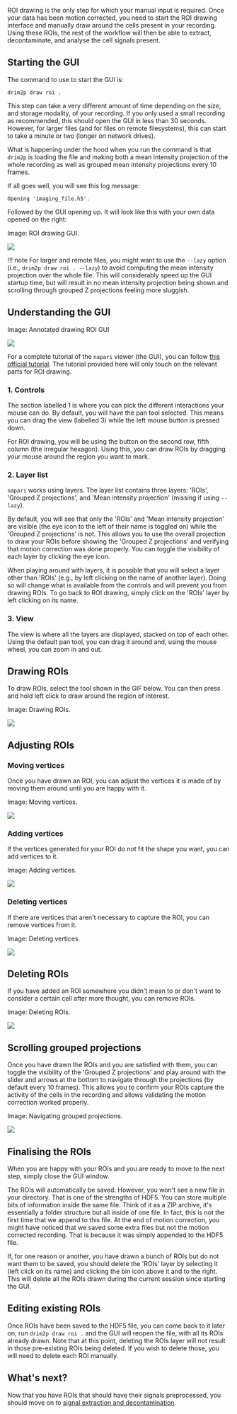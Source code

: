 ROI drawing is the only step for which your manual input is required. Once your data has been motion corrected, you need to start the ROI drawing interface and manually draw around the cells present in your recording. Using these ROIs, the rest of the workflow will then be able to extract, decontaminate, and analyse the cell signals present.

## Starting the GUI

The command to use to start the GUI is:

```shell
drim2p draw roi .
```

This step can take a very different amount of time depending on the size, and storage modality, of your recording. If you only used a small recording as recommended, this should open the GUI in less than 30 seconds. However, for larger files (and for files on remote filesystems), this can start to take a minute or two (longer on network drives).

What is happening under the hood when you run the command is that `drim2p` is loading the file and making both a mean intensity projection of the whole recording as well as grouped mean intensity projections every 10 frames.

If all goes well, you will see this log message:

```text
Opening 'imaging_file.h5'.
```

Followed by the GUI opening up. It will look like this with your own data opened on the right:

Image: ROI drawing GUI.

![](../resources/screenshots/draw-roi-gui.png)

!!! note
    For larger and remote files, you might want to use the `--lazy` option (i.e., `drim2p draw roi . --lazy`) to avoid computing the mean intensity projection over the whole file. This will considerably speed up the GUI startup time, but will result in no mean intensity projection being shown and scrolling through grouped Z projections feeling more sluggish.

## Understanding the GUI

Image: Annotated drawing ROI GUI

![](../resources/screenshots/draw-roi-gui-annotated.png)

For a complete tutorial of the `napari` viewer (the GUI), you can follow [this official tutorial](https://napari.org/stable/tutorials/fundamentals/viewer.html). The tutorial provided here will only touch on the relevant parts for ROI drawing.

### 1. Controls

The section labelled 1 is where you can pick the different interactions your mouse can do. By default, you will have the pan tool selected. This means you can drag the view (labelled 3) while the left mouse button is pressed down.

For ROI drawing, you will be using the button on the second row, fifth column (the irregular hexagon). Using this, you can draw ROIs by dragging your mouse around the region you want to mark.

### 2. Layer list

`napari` works using layers. The layer list contains three layers: 'ROIs', 'Grouped Z projections', and 'Mean intensity projection' (missing if using `--lazy`).

By default, you will see that only the 'ROIs' and 'Mean intensity projection' are visible (the eye icon to the left of their name is toggled on) while the 'Grouped Z projections' is not. This allows you to use the overall projection to draw your ROIs before showing the 'Grouped Z projections' and verifying that motion correction was done properly. You can toggle the visibility of each layer by clicking the eye icon.

When playing around with layers, it is possible that you will select a layer other than 'ROIs' (e.g., by left clicking on the name of another layer). Doing so will change what is available from the controls and will prevent you from drawing ROIs. To go back to ROI drawing, simply click on the 'ROIs' layer by left clicking on its name.

### 3. View

The view is where all the layers are displayed, stacked on top of each other. Using the default pan tool, you can drag it around and, using the mouse wheel, you can zoom in and out.

## Drawing ROIs

To draw ROIs, select the tool shown in the GIF below. You can then press and hold left click to draw around the region of interest.

Image: Drawing ROIs.

![](../resources/gifs/drawing-roi.gif)

## Adjusting ROIs

### Moving vertices

Once you have drawn an ROI, you can adjust the vertices it is made of by moving them around until you are happy with it.

Image: Moving vertices.

![](../resources/gifs/moving-vertices.gif)

### Adding vertices

If the vertices generated for your ROI do not fit the shape you want, you can add vertices to it.

Image: Adding vertices.

![](../resources/gifs/adding-vertices.gif)

### Deleting vertices

If there are vertices that aren't necessary to capture the ROI, you can remove vertices from it.

Image: Deleting vertices.

![](../resources/gifs/deleting-vertices.gif)

## Deleting ROIs

If you have added an ROI somewhere you didn't mean to or don't want to consider a certain cell after more thought, you can remove ROIs.

Image: Deleting ROIs.

![](../resources/gifs/deleting-roi.gif)

## Scrolling grouped projections

Once you have drawn the ROIs and you are satisfied with them, you can toggle the visibility of the 'Grouped Z projections' and play around with the slider and arrows at the bottom to navigate through the projections (by default every 10 frames). This allows you to confirm your ROIs capture the activity of the cells in the recording and allows validating the motion correction worked properly.

Image: Navigating grouped projections.

![](../resources/gifs/navigating-grouped-projections.gif)

## Finalising the ROIs

When you are happy with your ROIs and you are ready to move to the next step, simply close the GUI window.

The ROIs will automatically be saved. However, you won't see a new file in your directory. That is one of the strengths of HDF5. You can store multiple bits of information inside the same file. Think of it as a ZIP archive, it's essentially a folder structure but all inside of one file. In fact, this is not the first time that we append to this file. At the end of motion correction, you might have noticed that we saved some extra files but not the motion corrected recording. That is because it was simply appended to the HDF5 file.

If, for one reason or another, you have drawn a bunch of ROIs but do not want them to be saved, you should delete the 'ROIs' layer by selecting it (left click on its name) and clicking the bin icon above it and to the right. This will delete all the ROIs drawn during the current session since starting the GUI.

## Editing existing ROIs

Once ROIs have been saved to the HDF5 file, you can come back to it later on, run `drim2p draw roi .` and the GUI will reopen the file, with all its ROIs already drawn. Note that at this point, deleting the ROIs layer will not result in those pre-existing ROIs being deleted. If you wish to delete those, you will need to delete each ROI manually.

## What's next?

Now that you have ROIs that should have their signals preprocessed, you should move on to [signal extraction and decontamination](signal-extraction-and-decontamination.md).
